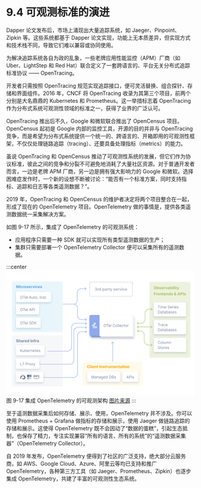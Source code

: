 # 9.4 可观测标准的演进

Dapper 论文发布后，市场上涌现出大量追踪系统，如 Jaeger、Pinpoint、Zipkin 等。这些系统都基于 Dapper 论文实现，功能上无本质差异，但实现方式和技术栈不同，导致它们难以兼容或协同使用。

为解决追踪系统各自为政的乱象，一些老牌应用性能监控（APM）厂商（如 Uber、LightStep 和 Red Hat）联合定义了一套跨语言的、平台无关分布式追踪标准协议 —— OpenTracing。

开发者只需按照 OpenTracing 规范实现追踪接口，便可灵活替换、组合探针、存储和界面组件。2016 年，CNCF 将 OpenTracing 收录为其第三个项目，前两个分别是大名鼎鼎的 Kubernetes 和 Prometheus。这一举措标志着 OpenTracing 作为分布式系统可观测性领域的标准之一，获得了业界的广泛认可。

OpenTracing 推出后不久，Google 和微软联合推出了 OpenCensus 项目。OpenCensus 起初是 Google 内部的监控工具，开源的目的并非与 OpenTracing 竞争，而是希望为分布式系统提供一个统一的、跨语言的、开箱即用的可观测性框架，不仅仅处理链路追踪（tracing）、还要具备处理指标（metrics）的能力。

虽说 OpenTracing 和 OpenCensus 推动了可观测性系统的发展，但它们作为协议标准，彼此之间的竞争和分裂不可避免地消耗了大量社区资源。对于普通开发者而言，一边是老牌 APM 厂商，另一边是拥有强大影响力的 Google 和微软。选择困难症发作时，一个新的设想不断被讨论：“能否有一个标准方案，同时支持指标、追踪和日志等各类遥测数据？”。

2019 年，OpenTracing 和 OpenCensus 的维护者决定将两个项目整合在一起，形成了现在的 OpenTelemetry 项目。OpenTelemetry 做的事情是，提供各类遥测数据统一采集解决方案。

如图 9-17 所示，集成了 OpenTelemetry 的可观测系统：

- 应用程序只需要一种 SDK 就可以实现所有类型遥测数据的生产；
- 集群只需要部署一个 OpenTelemetry Collector 便可以采集所有的遥测数据。

:::center
  ![](../assets/otel-diagram.svg)<br/>
  图 9-17 集成 OpenTelemetry 的可观测架构 [图片来源](https://opentelemetry.io/docs/)
:::

至于遥测数据采集后如何存储、展示、使用，OpenTelemetry 并不涉及。你可以使用 Prometheus + Grafana 做指标的存储和展示，使用 Jaeger 做链路追踪的存储和展示。这使得 OpenTelemetry 既不会因动了“数据的蛋糕”，引起生态抵制，也保存了精力，专注实现兼容“所有的语言、所有的系统”的“遥测数据采集器”（OpenTelemetry Collector）。

自 2019 年发布，OpenTelemetry 便得到了社区的广泛支持，绝大部分云服务商，如 AWS、Google Cloud、Azure、阿里云等均已支持和推广 OpenTelemetry，各种第三方工具（如 Jaeger、Prometheus、Zipkin）也逐步集成 OpenTelemetry，共建了丰富的可观测性生态系统。